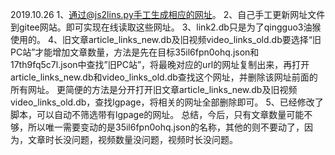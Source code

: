 2019.10.26
1、通过@js2lins.py手工生成相应的网址。
2、自己手工更新网址文件到gitee网站。即可实现在线读取这些网址。
3、link2.db只是为了qingguo3油猴使用的。
4、旧文章article_links_new.db及旧视频video_links_old.db要选择“旧PC站”才能增加文章数量，方法是先在目标35il6fpn0ohq.json和17th9fq5c7l.json中查找”旧PC站”，将最晚对应的url的网址复制出来，再打开article_links_new.db和video_links_old.db查找这个网址，并删除该网址前面的所有网址。
更简便的方法是分开打开旧文章article_links_new.db及旧视频video_links_old.db，查找lgpage，将相关的网址全部删除即可。
5、已经修改了脚本，可以自动不筛选带有lgpage的网址。
总结，今后，只有文章数量可能不够，所以唯一需要变动的是35il6fpn0ohq.json的名称，其他的则不要动了，因为，文章时长没问题，视频数量没问题，视频时长没问题。